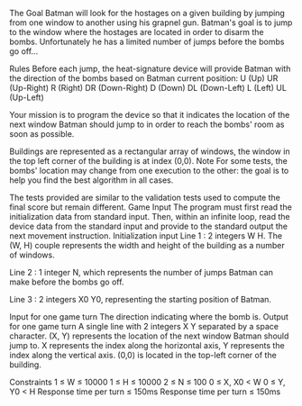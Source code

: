 The Goal
Batman will look for the hostages on a given building by jumping from one window to another using his grapnel gun. Batman's goal is to jump to the window where the hostages are located in order to disarm the bombs. Unfortunately he has a limited number of jumps before the bombs go off...


Rules
Before each jump, the heat-signature device will provide Batman with the direction of the bombs based on Batman current position:
U (Up)
UR (Up-Right)
R (Right)
DR (Down-Right)
D (Down)
DL (Down-Left)
L (Left)
UL (Up-Left)

Your mission is to program the device so that it indicates the location of the next window Batman should jump to in order to reach the bombs' room as soon as possible.

Buildings are represented as a rectangular array of windows, the window in the top left corner of the building is at index (0,0).
Note
For some tests, the bombs' location may change from one execution to the other: the goal is to help you find the best algorithm in all cases.

The tests provided are similar to the validation tests used to compute the final score but remain different.
Game Input
The program must first read the initialization data from standard input. Then, within an infinite loop, read the device data from the standard input and provide to the standard output the next movement instruction.
Initialization input
Line 1 : 2 integers W H. The (W, H) couple represents the width and height of the building as a number of windows.

Line 2 : 1 integer N, which represents the number of jumps Batman can make before the bombs go off.

Line 3 : 2 integers X0 Y0, representing the starting position of Batman.


Input for one game turn
The direction indicating where the bomb is.
Output for one game turn
A single line with 2 integers X Y separated by a space character. (X, Y) represents the location of the next window Batman should jump to. X represents the index along the horizontal axis, Y represents the index along the vertical axis. (0,0) is located in the top-left corner of the building.


Constraints
1 ≤ W ≤ 10000
1 ≤ H ≤ 10000
2 ≤ N ≤ 100
0 ≤ X, X0 < W
0 ≤ Y, Y0 < H
Response time per turn ≤ 150ms
Response time per turn ≤ 150ms
